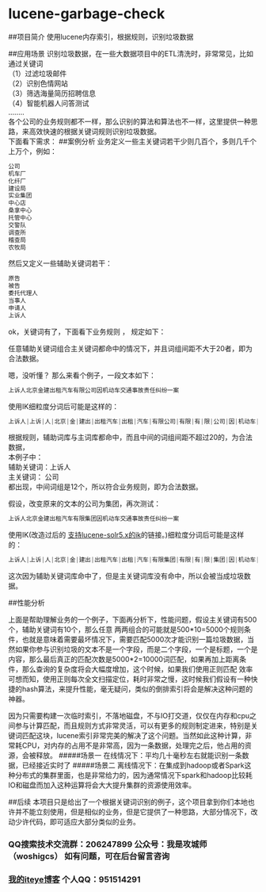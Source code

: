 # lucene-garbage-check
##项目简介
使用lucene内存索引，根据规则，识别垃圾数据

##应用场景
识别垃圾数据，在一些大数据项目中的ETL清洗时，非常常见，比如通过关键词<br/>
（1）过滤垃圾邮件<br/>
（2）识别色情网站<br/>
（3）筛选海量简历招聘信息<br/>
（4）智能机器人问答测试<br/>
........<br/>
各个公司的业务规则都不一样，那么识别的算法和算法也不一样，这里提供一种思路，来高效快速的根据关键词规则识别垃圾数据。
<br/>
下面看下需求：
##案例分析
业务定义一些主关键词若干少则几百个，多则几千个上万个，例如：
```java
公司
机车厂
化纤厂
建设局
实业集团
中心店
桑拿中心
托管中心
交警队
调查所
稽查局
农牧局
```
然后又定义一些辅助关键词若干：
```java
原告
被告
委托代理人
当事人
申请人
上诉人
```

ok，关键词有了，下面看下业务规则 ， 规定如下：

任意辅助关键词组合主关键词都命中的情况下，并且词组间距不大于20者，即为合法数据。

嗯，没听懂？ 那么来看个例子，一段文本如下：
```java
上诉人北京金建出租汽车有限公司因机动车交通事故责任纠纷一案
```
使用IK细粒度分词后可能是这样的：
```java
上诉人|上诉|人|北京|金|建出|出租汽车|出租|汽车|有限公司|有限|有|限|公司|因|机动车|机动|车|交通事故|交通|通事|事故责任|事故|责任|纠纷|一案|
```
根据规则，辅助词库与主词库都命中，而且中间的词组间距不超过20的，为合法数据，<br/>
本例子中：<br/>
辅助关键词：上诉人<br/>
    主关键词：  公司<br/>
都出现，中间词组是12个，所以符合业务规则，即为合法数据。<br/>

假设，改变原来的文本的公司为集团，再次测试：
```java
上诉人北京金建出租汽车有限集团因机动车交通事故责任纠纷一案
```
使用IK(改造过后的 [支持lucene-solr5.x的ik](https://github.com/qindongliang/lucene-ik)的链接。)细粒度分词后可能是这样的：
```java
上诉人|上诉|人|北京|金|建出|出租汽车|出租|汽车|有限集团|有限|有|限|集团|因|机动车|机动|车|交通事故|交通|通事|事故责任|事故|责任|纠纷|一案|
```
这次因为辅助关键词库命中了，但是主关键词库没有命中，所以会被当成垃圾数据。

##性能分析

上面是帮助理解业务的一个例子，下面再分析下，性能问题，假设主关键词有500个，辅助关键词有10个，那么任意
两两组合的可能就是500\*10=5000个规则条件，也就是意味着需要最坏情况下，需要匹配5000次才能识别一篇垃圾数据，当然如果你参与识别垃圾的文本不是一个字段，而是二个字段，一个是标题，一个是内容，那么最后真正的匹配次数是5000\*2=10000词匹配，如果再加上距离条件，那么查询的复杂度将会大幅度增加，这个时候，如果我们使用正则匹配
效率可想而知，使用正则每次全文扫描定位，耗时非常之慢，这时候我们假设有一种快捷的hash算法，来提升性能，毫无疑问，类似的倒排索引将会是解决这种问题的神器。

因为只需要构建一次临时索引，不落地磁盘，不与IO打交道，仅仅在内存和cpu之间参与计算匹配，而且规则方式非常灵活，可以有更多的规则制定进来，特别是关键词匹配这块，lucene索引非常完美的解决了这个问题。当然如此这种计算，非常耗CPU，对内存的占用不是非常高，因为一条数据，处理完之后，他占用的资源，会被释放。
#####场景一
在线情况下：平均几十毫秒左右就能识别一条数据，已经接近实时了
#####场景二
离线情况下：在集成到hadoop或者Spark这种分布式的集群里面，也是非常给力的，因为通常情况下spark和hadoop比较耗IO和磁盘而加入这种运算将会大大提升集群的资源使用效率。

##后续
本项目只是给出了一个根据关键词识别的例子，这个项目拿到你们本地也许并不能立刻使用，但是相似的业务，但是它提供了一种思路，大部分情况下，改动少许代码，即可适应大部分类似的业务。

### QQ搜索技术交流群：206247899   公众号：我是攻城师（woshigcs） 如有问题，可在后台留言咨询
### [我的iteye博客](http://qindongliang.iteye.com/)  个人QQ：951514291



